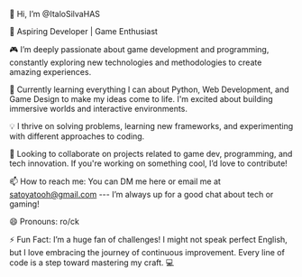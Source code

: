 👋 Hi, I’m @ItaloSilvaHAS

🚀 Aspiring Developer | Game Enthusiast

🎮 I’m deeply passionate about game development and programming, constantly exploring new technologies and methodologies to create amazing experiences.

🌱 Currently learning everything I can about Python, Web Development, and Game Design to make my ideas come to life. I'm excited about building immersive worlds and interactive environments.

💡 I thrive on solving problems, learning new frameworks, and experimenting with different approaches to coding.

🤝 Looking to collaborate on projects related to game dev, programming, and tech innovation. If you're working on something cool, I’d love to contribute!

📫 How to reach me: You can DM me here or email me at satoyatooh@gmail.com --- I’m always up for a good chat about tech or gaming!

😄 Pronouns: ro/ck

⚡ Fun Fact: I’m a huge fan of challenges! I might not speak perfect English, but I love embracing the journey of continuous improvement. Every line of code is a step toward mastering my craft. 💻

